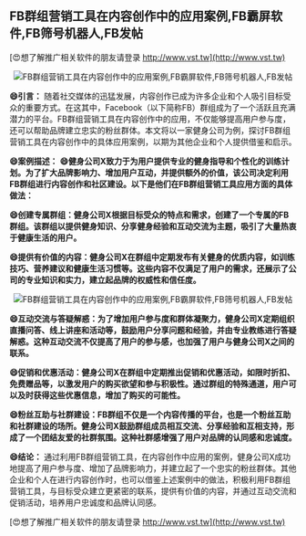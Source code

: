 ## **FB群组营销工具在内容创作中的应用案例,FB霸屏软件,FB筛号机器人,FB发帖**

[😍想了解推广相关软件的朋友请登录 http://www.vst.tw](http://www.vst.tw)

 <center><img src="https://vst.tw/MP4/tuiguang/png/8.png" alt="FB群组营销工具在内容创作中的应用案例,FB霸屏软件,FB筛号机器人,FB发帖"></center>

**😄引言：**
随着社交媒体的迅猛发展，内容创作已成为许多企业和个人吸引目标受众的重要方式。在这其中，Facebook（以下简称FB）群组成为了一个活跃且充满潜力的平台。FB群组营销工具在内容创作中的应用，不仅能够提高用户参与度，还可以帮助品牌建立忠实的粉丝群体。本文将以一家健身公司为例，探讨FB群组营销工具在内容创作中的具体应用案例，以期为其他企业和个人提供借鉴和启示。

**😄案例描述：**
**😄健身公司X致力于为用户提供专业的健身指导和个性化的训练计划。为了扩大品牌影响力、增加用户互动，并提供额外的价值，该公司决定利用FB群组进行内容创作和社区建设。以下是他们在FB群组营销工具应用方面的具体做法：**

**😄创建专属群组：健身公司X根据目标受众的特点和需求，创建了一个专属的FB群组。该群组以提供健身知识、分享健身经验和互动交流为主题，吸引了大量热衷于健康生活的用户。**

**😄提供有价值的内容：健身公司X在群组中定期发布有关健身的优质内容，如训练技巧、营养建议和健康生活习惯等。这些内容不仅满足了用户的需求，还展示了公司的专业知识和实力，建立起品牌的权威性和信任度。**

 <center><img src="https://vst.tw/MP4/tuiguang/png/4.png" alt="FB群组营销工具在内容创作中的应用案例,FB霸屏软件,FB筛号机器人,FB发帖"></center>

**😄互动交流与答疑解惑：为了增加用户参与度和群体凝聚力，健身公司X定期组织直播问答、线上讲座和活动等，鼓励用户分享问题和经验，并由专业教练进行答疑解惑。这种互动交流不仅提高了用户的参与感，也加强了用户与健身公司X之间的联系。**

**😄促销和优惠活动：健身公司X在群组中定期推出促销和优惠活动，如限时折扣、免费赠品等，以激发用户的购买欲望和参与积极性。通过群组的特殊通道，用户可以及时获得这些优惠信息，增加了购买的可能性。**

**😄粉丝互助与社群建设：FB群组不仅是一个内容传播的平台，也是一个粉丝互助和社群建设的场所。健身公司X鼓励群组成员相互交流、分享经验和互相支持，形成了一个团结友爱的社群氛围。这种社群感增强了用户对品牌的认同感和忠诚度。**

**😄结论：**
通过利用FB群组营销工具，在内容创作中应用的案例，健身公司X成功地提高了用户参与度、增加了品牌影响力，并建立起了一个忠实的粉丝群体。其他企业和个人在进行内容创作时，也可以借鉴上述案例中的做法，积极利用FB群组营销工具，与目标受众建立更紧密的联系，提供有价值的内容，并通过互动交流和促销活动，培养用户忠诚度和品牌认同感。

[😍想了解推广相关软件的朋友请登录 http://www.vst.tw](http://www.vst.tw)



